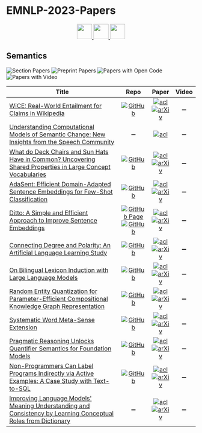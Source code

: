 # EMNLP-2023-Papers

<div align="center">
    <a href="https://github.com/DmitryRyumin/EMNLP-2023-Papers/blob/main/sections/resources-and-evaluation.md">
        <img src="https://cdn.jsdelivr.net/gh/DmitryRyumin/NewEraAI-Papers@main/images/left.svg" width="40" alt="" />
    </a>
    <a href="https://github.com/DmitryRyumin/EMNLP-2023-Papers/">
        <img src="https://cdn.jsdelivr.net/gh/DmitryRyumin/NewEraAI-Papers@main/images/home.svg" width="40" alt="" />
    </a>
    <a href="https://github.com/DmitryRyumin/EMNLP-2023-Papers/blob/main/sections/sentiment-stylistic-analysis.md">
        <img src="https://cdn.jsdelivr.net/gh/DmitryRyumin/NewEraAI-Papers@main/images/right.svg" width="40" alt="" />
    </a>
</div>

## Semantics

![Section Papers](https://img.shields.io/badge/Section%20Papers-12-42BA16) ![Preprint Papers](https://img.shields.io/badge/Preprint%20Papers-11-b31b1b) ![Papers with Open Code](https://img.shields.io/badge/Papers%20with%20Open%20Code-10-1D7FBF) ![Papers with Video](https://img.shields.io/badge/Papers%20with%20Video-0-FF0000)

<!-- 345, 391 -->
| **Title** | **Repo** | **Paper** | **Video** |
|-----------|:--------:|:---------:|:---------:|
| [WiCE: Real-World Entailment for Claims in Wikipedia](https://aclanthology.org/2023.emnlp-main.470) | [![GitHub](https://img.shields.io/github/stars/ryokamoi/wice)](https://github.com/ryokamoi/wice) | [![acl](https://img.shields.io/badge/pdf-ACL%20Anthology-CBCBCC.svg)](https://aclanthology.org/2023.emnlp-main.470.pdf) <br /> [![arXiv](https://img.shields.io/badge/arXiv-2303.01432-b31b1b.svg)](http://arxiv.org/abs/2303.01432) | :heavy_minus_sign: |
| [Understanding Computational Models of Semantic Change: New Insights from the Speech Community](https://aclanthology.org/2023.emnlp-main.572) | :heavy_minus_sign: | [![acl](https://img.shields.io/badge/pdf-ACL%20Anthology-CBCBCC.svg)](https://aclanthology.org/2023.emnlp-main.572.pdf) | :heavy_minus_sign: |
| [What do Deck Chairs and Sun Hats Have in Common? Uncovering Shared Properties in Large Concept Vocabularies](https://aclanthology.org/2023.emnlp-main.654) | [![GitHub](https://img.shields.io/github/stars/amitgajbhiye/concept_commonality)](https://github.com/amitgajbhiye/concept_commonality) | [![acl](https://img.shields.io/badge/pdf-ACL%20Anthology-CBCBCC.svg)](https://aclanthology.org/2023.emnlp-main.654.pdf) <br /> [![arXiv](https://img.shields.io/badge/arXiv-2310.14793-b31b1b.svg)](http://arxiv.org/abs/2310.14793) | :heavy_minus_sign: |
| [AdaSent: Efficient Domain-Adapted Sentence Embeddings for Few-Shot Classification](https://aclanthology.org/2023.emnlp-main.208) | [![GitHub](https://img.shields.io/github/stars/UKPLab/AdaSent)](https://github.com/UKPLab/AdaSent) | [![acl](https://img.shields.io/badge/pdf-ACL%20Anthology-CBCBCC.svg)](https://aclanthology.org/2023.emnlp-main.208.pdf) <br /> [![arXiv](https://img.shields.io/badge/arXiv-2311.00408-b31b1b.svg)](http://arxiv.org/abs/2311.00408) | :heavy_minus_sign: |
| [Ditto: A Simple and Efficient Approach to Improve Sentence Embeddings](https://aclanthology.org/2023.emnlp-main.359) | [![GitHub Page](https://img.shields.io/badge/GitHub-Page-159957.svg)](https://github.com/alibaba-damo-academy/SpokenNLP/tree/main/ditto) <br /> [![GitHub](https://img.shields.io/github/stars/alibaba-damo-academy/SpokenNLP)](https://github.com/alibaba-damo-academy/SpokenNLP) | [![acl](https://img.shields.io/badge/pdf-ACL%20Anthology-CBCBCC.svg)](https://aclanthology.org/2023.emnlp-main.359.pdf) <br /> [![arXiv](https://img.shields.io/badge/arXiv-2305.10786-b31b1b.svg)](http://arxiv.org/abs/2305.10786) | :heavy_minus_sign: |
| [Connecting Degree and Polarity: An Artificial Language Learning Study](https://aclanthology.org/2023.emnlp-main.938) | [![GitHub](https://img.shields.io/github/stars/altsoph/artificial_degree_modifiers)](https://github.com/altsoph/artificial_degree_modifiers) | [![acl](https://img.shields.io/badge/pdf-ACL%20Anthology-CBCBCC.svg)](https://aclanthology.org/2023.emnlp-main.938.pdf) <br /> [![arXiv](https://img.shields.io/badge/arXiv-2109.06333-b31b1b.svg)](http://arxiv.org/abs/2109.06333) | :heavy_minus_sign: |
| [On Bilingual Lexicon Induction with Large Language Models](https://aclanthology.org/2023.emnlp-main.595) | [![GitHub](https://img.shields.io/github/stars/cambridgeltl/prompt4bli)](https://github.com/cambridgeltl/prompt4bli) | [![acl](https://img.shields.io/badge/pdf-ACL%20Anthology-CBCBCC.svg)](https://aclanthology.org/2023.emnlp-main.595.pdf) <br /> [![arXiv](https://img.shields.io/badge/arXiv-2310.13995-b31b1b.svg)](http://arxiv.org/abs/2310.13995) | :heavy_minus_sign: |
| [Random Entity Quantization for Parameter-Efficient Compositional Knowledge Graph Representation](https://aclanthology.org/2023.emnlp-main.177) | [![GitHub](https://img.shields.io/github/stars/JiaangL/RandomQuantization)](https://github.com/JiaangL/RandomQuantization) | [![acl](https://img.shields.io/badge/pdf-ACL%20Anthology-CBCBCC.svg)](https://aclanthology.org/2023.emnlp-main.177.pdf) <br /> [![arXiv](https://img.shields.io/badge/arXiv-2310.15797-b31b1b.svg)](http://arxiv.org/abs/2310.15797) | :heavy_minus_sign: |
| [Systematic Word Meta-Sense Extension](https://aclanthology.org/2023.emnlp-main.675) | [![GitHub](https://img.shields.io/github/stars/jadeleiyu/sworme)](https://github.com/jadeleiyu/sworme) | [![acl](https://img.shields.io/badge/pdf-ACL%20Anthology-CBCBCC.svg)](https://aclanthology.org/2023.emnlp-main.675.pdf) <br /> [![arXiv](https://img.shields.io/badge/arXiv-2311.13029-b31b1b.svg)](http://arxiv.org/abs/2311.13029) | :heavy_minus_sign: |
| [Pragmatic Reasoning Unlocks Quantifier Semantics for Foundation Models](https://aclanthology.org/2023.emnlp-main.38) | [![GitHub](https://img.shields.io/github/stars/Nativeatom/PRESQUE)](https://github.com/Nativeatom/PRESQUE) | [![acl](https://img.shields.io/badge/pdf-ACL%20Anthology-CBCBCC.svg)](https://aclanthology.org/2023.emnlp-main.38.pdf) <br /> [![arXiv](https://img.shields.io/badge/arXiv-2311.04659-b31b1b.svg)](http://arxiv.org/abs/2311.04659) | :heavy_minus_sign: |
| [Non-Programmers Can Label Programs Indirectly via Active Examples: A Case Study with Text-to-SQL](https://aclanthology.org/2023.emnlp-main.312) | [![GitHub](https://img.shields.io/github/stars/ruiqi-zhong/EMNLP23-APEL)](https://github.com/ruiqi-zhong/EMNLP23-APEL) | [![acl](https://img.shields.io/badge/pdf-ACL%20Anthology-CBCBCC.svg)](https://aclanthology.org/2023.emnlp-main.312.pdf) <br /> [![arXiv](https://img.shields.io/badge/arXiv-2205.12422-b31b1b.svg)](http://arxiv.org/abs/2205.12422) | :heavy_minus_sign: |
| [Improving Language Models' Meaning Understanding and Consistency by Learning Conceptual Roles from Dictionary](https://aclanthology.org/2023.emnlp-main.527) | :heavy_minus_sign: | [![acl](https://img.shields.io/badge/pdf-ACL%20Anthology-CBCBCC.svg)](https://aclanthology.org/2023.emnlp-main.527.pdf) <br /> [![arXiv](https://img.shields.io/badge/arXiv-2310.15541-b31b1b.svg)](http://arxiv.org/abs/2310.15541) | :heavy_minus_sign: |

